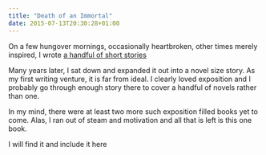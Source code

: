 ```yaml
---
title: "Death of an Immortal"
date: 2015-07-13T20:30:28+01:00
---
```


On a few hungover mornings, occasionally heartbroken, other times merely
inspired, I wrote [a handful of short stories](/tags/death-of-an-immortal)

Many years later, I sat down and expanded it out into a novel size story. As my
first writing venture, it is far from ideal. I clearly loved exposition and I
probably go through enough story there to cover a handful of novels rather than
one.

In my mind, there were at least two more such exposition filled books yet to
come. Alas, I ran out of steam and motivation and all that is left is this one
book.

I will find it and include it here
